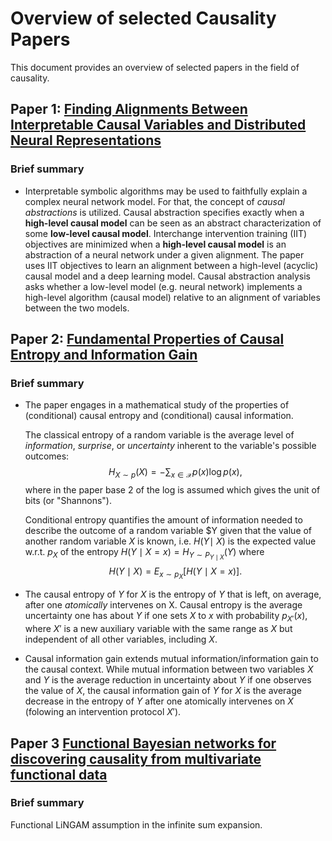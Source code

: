 # Overview of selected Causality Papers

This document provides an overview of selected papers in the field of causality.

## Paper 1: [Finding Alignments Between Interpretable Causal Variables and Distributed Neural Representations](https://proceedings.mlr.press/v236/geiger24a/geiger24a.pdf)

### Brief summary

- Interpretable symbolic algorithms may be used to faithfully explain a complex neural network
model. For that, the concept of *causal abstractions* is utilized. Causal abstraction specifies exactly when a **high-level causal model** can be seen as
an abstract characterization of some **low-level causal model**. Interchange intervention training (IIT) objectives are minimized when a **high-level causal model**
is an abstraction of a neural network under a given alignment. The paper uses IIT objectives to learn an alignment between a high-level (acyclic) causal model and a deep learning model.
Causal abstraction analysis asks whether a low-level model (e.g. neural network) implements a high-level algorithm (causal model) relative to an alignment of variables between the two models.


## Paper 2: [Fundamental Properties of Causal Entropy and Information Gain](https://proceedings.mlr.press/v236/simoes24a/simoes24a.pdf)

### Brief summary


- The paper engages in a mathematical study of the properties of (conditional) causal entropy and (conditional) causal information.

    The classical entropy of a random variable is the average level of *information*, *surprise*, or *uncertainty* inherent to the variable's possible outcomes:
    $$ H_{X \sim p}(X) = - \sum_{x \in \mathcal{X}} p(x) \log p(x),$$
    where in the paper base $2$ of the log is assumed which gives the unit of bits (or "Shannons").

    Conditional entropy quantifies the amount of information needed to describe the outcome of a random variable $Y given that the value of another random variable $X$ is known, i.e. $H(Y\mid~X)$ is the expected value w.r.t. $p_X$ of the entropy $H(Y \mid X = x) = H_{Y \sim P_{Y\mid X}}(Y)$ where
    $$ H(Y\mid X) = E_{x \sim p_X} [H(Y \mid X = x)].$$

- The causal entropy of $Y$ for $X$ is the entropy of $Y$ that is left, on average, after one *atomically* intervenes on X. Causal entropy is the average uncertainty one has
about $Y$ if one sets $X$ to $x$ with probability $p_{X'}(x)$, where $X'$ is a new auxiliary variable with the same range as $X$ but independent of all other variables, including $X$.

- Causal information gain extends mutual information/information gain to the causal context.
While mutual information between two variables $X$ and $Y$ is the average reduction in uncertainty
about $Y$ if one observes the value of $X$, the causal information gain of $Y$ for
$X$ is the average decrease in the entropy of $Y$ after one atomically intervenes on $X$ (folowing an intervention protocol $X'$).

## Paper 3 [Functional Bayesian networks for discovering causality from multivariate functional data](https://onlinelibrary.wiley.com/doi/epdf/10.1111/biom.13922)

### Brief summary

Functional LiNGAM assumption in the infinite sum expansion.